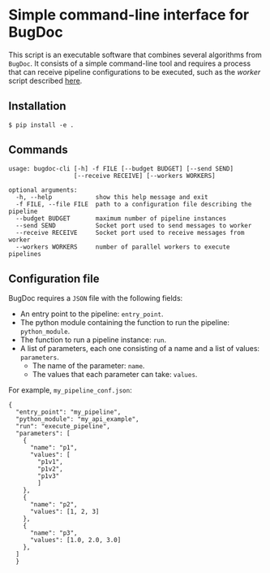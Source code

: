 # Simple command-line interface for BugDoc

This script is an executable software that combines several algorithms from `BugDoc`. It consists of a simple
command-line tool and requires a process that can receive pipeline configurations to be executed, such as the *worker*
script described [here](https://bugdoc.readthedocs.io/en/latest/auto_examples/index.html#example).

## Installation

    $ pip install -e .

## Commands

```
usage: bugdoc-cli [-h] -f FILE [--budget BUDGET] [--send SEND]
                  [--receive RECEIVE] [--workers WORKERS]

optional arguments:
  -h, --help            show this help message and exit
  -f FILE, --file FILE  path to a configuration file describing the pipeline
  --budget BUDGET       maximum number of pipeline instances
  --send SEND           Socket port used to send messages to worker
  --receive RECEIVE     Socket port used to receive messages from worker
  --workers WORKERS     number of parallel workers to execute pipelines
```

## Configuration file

BugDoc requires a ```JSON``` file with the following fields:
- An entry point to the pipeline: ```entry_point```.
- The python module containing the function to run the pipeline: ```python_module```.
- The function to run a pipeline instance: ```run```.
- A list of parameters, each one consisting of a name and a list of values: ```parameters```.
    - The name of the parameter: ```name```.
    - The values that each parameter can take: ```values```.

For example, ```my_pipeline_conf.json```:
```
{
  "entry_point": "my_pipeline",
  "python_module": "my_api_example",
  "run": "execute_pipeline",
  "parameters": [
    {
      "name": "p1",
      "values": [
        "p1v1",
        "p1v2",
        "p1v3"
        ]
    },
    {
      "name": "p2",
      "values": [1, 2, 3]
    },
    {
      "name": "p3",
      "values": [1.0, 2.0, 3.0]
    },
  ]
  }
```